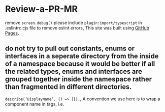 # Review-a-PR-MR
remove <code>screen.debug()</code>
please include <code>plugin:import/typescript</code> in .eslintrc.cjs file to remove eslint errors, This site was built using [GitHub Pages](https://ankur171.hashnode.dev/eslintrccjs).
## do not try to pull out constants, enums or interfaces in a seperate directory from the inside of a namespace because it would be better if all the related types, enums and interfaces are grouped together inside the namespace rather than fragmented in different directories.
<code>describe(‘DisplayName’, () => {});</code>, A convention we use here is to wrap a component name in tags, i.e. <DisplayName />

